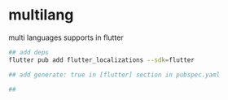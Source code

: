 # multilang
multi languages supports in flutter

```bash
## add deps
flutter pub add flutter_localizations --sdk=flutter

## add generate: true in [flutter] section in pubspec.yaml

##
```
